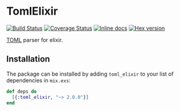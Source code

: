 # TomlElixir

[![Build Status](https://travis-ci.org/nikolauska/toml_elixir.svg?branch=master)](https://travis-ci.org/nikolauska/toml_elixir)
[![Coverage Status](https://coveralls.io/repos/github/nikolauska/toml_elixir/badge.svg?branch=master)](https://coveralls.io/github/nikolauska/toml_elixir?branch=master)
[![Inline docs](http://inch-ci.org/github/nikolauska/toml_elixir.svg)](http://inch-ci.org/github/nikolauska/toml_elixir)
[![Hex version](https://img.shields.io/hexpm/v/toml_elixir.svg)](https://hex.pm/packages/toml_elixir)

[TOML](https://github.com/toml-lang/toml) parser for elixir.

## Installation

The package can be installed by adding `toml_elixir` to your list of
dependencies in `mix.exs`:

```elixir
def deps do
  [{:toml_elixir, "~> 2.0.0"}]
end
```
